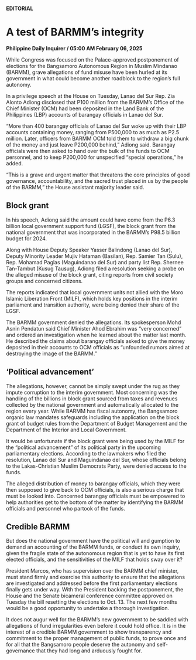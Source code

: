 **EDITORIAL**

# A test of BARMM’s integrity

****Philippine Daily Inquirer / 05:00 AM February 06, 2025****







While Congress was focused on the Palace-approved postponement of elections for the Bangsamoro Autonomous Region in Muslim Mindanao (BARMM), grave allegations of fund misuse have been hurled at its government in what could become another roadblock to the region’s full autonomy.

In a privilege speech at the House on Tuesday, Lanao del Sur Rep. Zia Alonto Adiong disclosed that P100 million from the BARMM’s Office of the Chief Minister (OCM) had been deposited in the Land Bank of the Philippines (LBP) accounts of barangay officials in Lanao del Sur.

“More than 400 barangay officials of Lanao del Sur woke up with their LBP accounts containing money, ranging from P500,000 to as much as P2.5 million. Later, officers from BARMM OCM told them to withdraw a big chunk of the money and just leave P200,000 behind,” Adiong said. Barangay officials were then asked to hand over the bulk of the funds to OCM personnel, and to keep P200,000 for unspecified “special operations,” he added.

“This is a grave and urgent matter that threatens the core principles of good governance, accountability, and the sacred trust placed in us by the people of the BARMM,” the House assistant majority leader said.

## Block grant

In his speech, Adiong said the amount could have come from the P6.3 billion local government support fund (LGSF), the block grant from the national government that was incorporated in the BARMM’s P98.5 billion budget for 2024.

Along with House Deputy Speaker Yasser Balindong (Lanao del Sur), Deputy Minority Leader Mujiv Hataman (Basilan), Rep. Samier Tan (Sulu), Rep. Mohamad Paglas (Maguindanao del Sur) and party list Rep. Shernee Tan-Tambut (Kusug Tausug), Adiong filed a resolution seeking a probe on the alleged misuse of the block grant, citing reports from civil society groups and concerned citizens.

The reports indicated that local government units not allied with the Moro Islamic Liberation Front (MILF), which holds key positions in the interim parliament and transition authority, were being denied their share of the LGSF.

The BARMM government denied the allegations. Its spokesperson Mohd Asnin Pendatun said Chief Minister Ahod Ebrahim was “very concerned” and ordered an investigation when he learned about the matter last month. He described the claims about barangay officials asked to give the money deposited in their accounts to OCM officials as “unfounded rumors aimed at destroying the image of the BARMM.”

## ‘Political advancement’

The allegations, however, cannot be simply swept under the rug as they impute corruption to the interim government. Most concerning was the handling of the billions in block grant sourced from taxes and revenues collected by the national government and automatically allocated to the region every year. While BARMM has fiscal autonomy, the Bangsamoro organic law mandates safeguards including the application on the block grant of budget rules from the Department of Budget Management and the Department of the Interior and Local Government.

It would be unfortunate if the block grant were being used by the MILF for the “political advancement” of its political party in the upcoming parliamentary elections. According to the lawmakers who filed the resolution, Lanao del Sur and Maguindanao del Sur, whose officials belong to the Lakas-Christian Muslim Democrats Party, were denied access to the funds.

The alleged distribution of money to barangay officials, which they were then supposed to give back to OCM officials, is also a serious charge that must be looked into. Concerned barangay officials must be empowered to help authorities get to the bottom of the matter by identifying the BARMM officials and personnel who partook of the funds.

## Credible BARMM

But does the national government have the political will and gumption to demand an accounting of the BARMM funds, or conduct its own inquiry, given the fragile state of the autonomous region that is yet to have its first elected officials, and the sensitivities of the MILF that holds sway over it?

President Marcos, who has supervision over the BARMM chief minister, must stand firmly and exercise this authority to ensure that the allegations are investigated and addressed before the first parliamentary elections finally gets under way. With the President backing the postponement, the House and the Senate bicameral conference committee approved on Tuesday the bill resetting the elections to Oct. 13. The next few months would be a good opportunity to undertake a thorough investigation.

It does not augur well for the BARMM’s new government to be saddled with allegations of fund irregularities even before it could hold office. It is in the interest of a credible BARMM government to show transparency and commitment to the proper management of public funds, to prove once and for all that the Bangsamoro people deserve the autonomy and self-governance that they had long and arduously fought for.